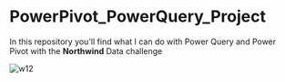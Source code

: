 # PowerPivot_PowerQuery_Project
In this repository you'll find what I can do with Power Query and Power Pivot with the **Northwind** Data challenge

![w12](https://github.com/mfernandezcean/PowerPivot_PowerQuery_Project/assets/105746149/a3ffb3f3-17be-4c9d-94d4-058d872af0b6)


